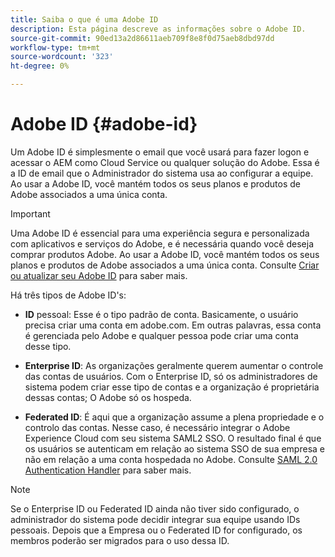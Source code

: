 ```yaml
---
title: Saiba o que é uma Adobe ID
description: Esta página descreve as informações sobre o Adobe ID.
source-git-commit: 90ed13a2d86611aeb709f8e8f0d75aeb8dbd97dd
workflow-type: tm+mt
source-wordcount: '323'
ht-degree: 0%

---
```



# Adobe ID {#adobe-id}

Um Adobe ID é simplesmente o email que você usará para fazer logon e acessar o AEM como Cloud Service ou qualquer solução do Adobe. Essa é a ID de email que o Administrador do sistema usa ao configurar a equipe. Ao usar a Adobe ID, você mantém todos os seus planos e produtos de Adobe associados a uma única conta.

>[!IMPORTANT]
>Uma Adobe ID é essencial para uma experiência segura e personalizada com aplicativos e serviços do Adobe, e é necessária quando você deseja comprar produtos Adobe. Ao usar a Adobe ID, você mantém todos os seus planos e produtos de Adobe associados a uma única conta. Consulte [Criar ou atualizar seu Adobe ID](https://helpx.adobe.com/ca/manage-account/using/create-update-adobe-id.html#HowtocreateorupdateyourAdobeID) para saber mais.

Há três tipos de Adobe ID&#39;s:

* **ID** pessoal: Esse é o tipo padrão de conta. Basicamente, o usuário precisa criar uma conta em adobe.com. Em outras palavras, essa conta é gerenciada pelo Adobe e qualquer pessoa pode criar uma conta desse tipo.

* **Enterprise ID**: As organizações geralmente querem aumentar o controle das contas de usuários. Com o Enterprise ID, só os administradores de sistema podem criar esse tipo de contas e a organização é proprietária dessas contas; O Adobe só os hospeda.

* **Federated ID**: É aqui que a organização assume a plena propriedade e o controlo das contas. Nesse caso, é necessário integrar o Adobe Experience Cloud com seu sistema SAML2 SSO. O resultado final é que os usuários se autenticam em relação ao sistema SSO de sua empresa e não em relação a uma conta hospedada no Adobe. Consulte [SAML 2.0 Authentication Handler](https://experienceleague.adobe.com/docs/experience-manager-65/administering/security/saml-2-0-authenticationhandler.html?lang=en) para saber mais.

>[!NOTE]
>Se o Enterprise ID ou Federated ID ainda não tiver sido configurado, o administrador do sistema pode decidir integrar sua equipe usando IDs pessoais. Depois que a Empresa ou o Federated ID for configurado, os membros poderão ser migrados para o uso dessa ID.